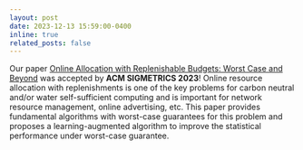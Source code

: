 ```yaml
---
layout: post
date: 2023-12-13 15:59:00-0400
inline: true
related_posts: false
---
```


Our paper [Online Allocation with Replenishable Budgets: Worst Case and Beyond]() was accepted by **ACM SIGMETRICS 2023**! Online resource allocation with replenishments is one of the key problems for carbon neutral and/or water self-sufficient computing and is important for network resource management, online advertising, etc.  This paper provides fundamental algorithms with worst-case guarantees for this problem and proposes a learning-augmented algorithm to improve the statistical performance under worst-case guarantee.
